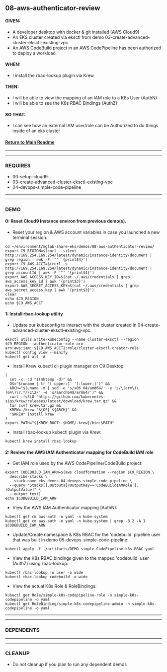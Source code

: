 ## 08-aws-authenticator-review
#### GIVEN:
  - A developer desktop with docker & git installed (AWS Cloud9)
  - An EKS cluster created via eksctl from demo 03-create-advanced-cluster-eksctl-existing-vpc
  - An AWS CodeBuild project in an AWS CodePipeline has been authorized to deploy a workload

#### WHEN:
  - I install the rbac-lookup plugin via Krew

#### THEN:
  - I will be able to view the mapping of an IAM role to a K8s User (AuthN)
  - I will be able to see the K8s RBAC Bindings (AuthZ)
#### SO THAT:
  - I can see how an external IAM user/role can be Authorized to do things inside of an eks cluster

#### [Return to Main Readme](https://github.com/virtmerlin/mglab-share-eks#demos)

---------------------------------------------------------------
---------------------------------------------------------------
### REQUIRES
- 00-setup-cloud9
- 03-create-advanced-cluster-eksctl-existing-vpc
- 04-devops-simple-code-pipeline

---------------------------------------------------------------
---------------------------------------------------------------
### DEMO

#### 0: Reset Cloud9 Instance environ from previous demo(s).
- Reset your region & AWS account variables in case you launched a new terminal session:
```
cd ~/environment/mglab-share-eks/demos/08-aws-authenticator-review/
export C9_REGION=$(curl --silent http://169.254.169.254/latest/dynamic/instance-identity/document |  grep region | awk -F '"' '{print$4}')
export C9_AWS_ACCT=$(curl -s http://169.254.169.254/latest/dynamic/instance-identity/document | grep accountId | awk -F '"' '{print$4}')
export AWS_ACCESS_KEY_ID=$(cat ~/.aws/credentials | grep aws_access_key_id | awk '{print$3}')
export AWS_SECRET_ACCESS_KEY=$(cat ~/.aws/credentials | grep aws_secret_access_key | awk '{print$3}')
clear
echo $C9_REGION
echo $C9_AWS_ACCT
```

#### 1: Install rbac-lookup utility
- Update our kubeconfig to interact with the cluster created in 04-create-advanced-cluster-eksctl-existing-vpc.
```
eksctl utils write-kubeconfig --name cluster-eksctl --region $C9_REGION --authenticator-role-arn arn:aws:iam::${C9_AWS_ACCT}:role/cluster-eksctl-creator-role
kubectl config view --minify
kubectl get all -A
```
- Install Krew kubectl cli plugin manager on C9 Desktop:
```
(
  set -x; cd "$(mktemp -d)" &&
  OS="$(uname | tr '[:upper:]' '[:lower:]')" &&
  ARCH="$(uname -m | sed -e 's/x86_64/amd64/' -e 's/\(arm\)\(64\)\?.*/\1\2/' -e 's/aarch64$/arm64/')" &&
  curl -fsSLO "https://github.com/kubernetes-sigs/krew/releases/latest/download/krew.tar.gz" &&
  tar zxvf krew.tar.gz &&
  KREW=./krew-"${OS}_${ARCH}" &&
  "$KREW" install krew
)
export PATH="${KREW_ROOT:-$HOME/.krew}/bin:$PATH"
```
- Install rbac-lookup kubectl plugin via Krew:
```
kubectl krew install rbac-lookup
```
#### 2: Review the AWS IAM Authenticator mapping for CodeBuild IAM role
- Get IAM role used by the AWS CodePipeline/CodeBuild project:
```
export CODEBUILD_IAM_ARN=$(aws cloudformation --region $C9_REGION \
  describe-stacks \
  --stack-name eks-demos-04-devops-simple-code-pipeline \
  --query "Stacks[].Outputs[?OutputKey=='CodeBuildIAMRole'].[OutputValue]" \
  --output text)
echo $CODEBUILD_IAM_ARN
```
- View the AWS IAM Authenticator mapping (AuthN):
```
kubectl get cm aws-auth -o yaml -n kube-system
kubectl get cm aws-auth -o yaml -n kube-system | grep -B 2 -A 1 $CODEBUILD_IAM_ARN
```
- Update/Create namespace & K8s RBAC for the 'codebuild' pipeline user that was built in demo 05-devops-simple-code-pipeline:
```
kubectl apply -f ./artifacts/DEMO-simple-CodePipeline-k8s-RBAC.yaml
```
- View the K8s RBAC bindings given to the mapped 'codebuild' user (AuthZ) using rbac-lookup:
```
kubectl rbac-lookup -o user -o wide
kubectl rbac-lookup codebuild -o wide
```
- View the actual K8s Role & RoleBindings:
```
kubectl get Role/simple-k8s-codepipeline-role -n simple-k8s-codepipeline -o yaml
kubectl get RoleBinding/simple-k8s-codepipeline-admin -n simple-k8s-codepipeline -o yaml
```

---------------------------------------------------------------
---------------------------------------------------------------
### DEPENDENTS

---------------------------------------------------------------
---------------------------------------------------------------
### CLEANUP
- Do not cleanup if you plan to run any dependent demos
